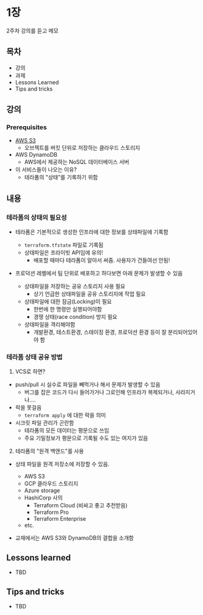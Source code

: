 # 1장

2주차 강의를 듣고 메모

## 목차

- 강의
- 과제
- Lessons Learned
- Tips and tricks

## 강의

### Prerequisites

- [AWS S3](https://docs.aws.amazon.com/ko_kr/AmazonS3/latest/userguide/Welcome.html)
  - 오브젝트를 버킷 단위로 저장하는 클라우드 스토리지
- AWS DynamoDB
  - AWS에서 제공하는 NoSQL 데이터베이스 서버
- 이 서비스들이 나오는 이유?
  - 테라폼의 "상태"를 기록하기 위함

## 내용

### 테라폼의 상태의 필요성

- 테라폼은 기본적으로 생성한 인프라에 대한 정보를 상태파일에 기록함

  - `terraform.tfstate` 파일로 기록됨
  - 상태파일은 프라이빗 API임에 유의!
    - 배포할 때마다 테라폼이 알아서 써줌. 사용자가 건들여선 안됨!

- 프로덕션 레벨에서 팀 단위로 배포하고 하다보면 아래 문제가 발생할 수 있음
  - 상태파일을 저장하는 공유 스토리지 사용 필요
    - 상기 언급한 상태파일을 공유 스토리지에 작업 필요
  - 상태파일에 대한 잠금(Locking)이 필요
    - 한번에 한 명령만 실행되어야함
    - 경쟁 상태(race condition) 방지 필요
  - 상태파일을 격리해야함
    - 개발환경, 테스트환경, 스테이징 환경, 프로덕션 환경 등이 잘 분리되어있어야 함

### 테라폼 상태 공유 방법

1. VCS로 하면?

- push/pull 시 실수로 파일을 빼먹거나 해서 문제가 발생할 수 있음
  - 버그를 잡은 코드가 다시 들어가거나
    그로인해 인프라가 복제되거나, 사라지거나....
- 락을 못걸음
  - `terraform apply` 에 대한 락을 의미
- 시크릿 파일 관리가 곤란함
  - 테라폼의 모든 데이터는 평문으로 쓰임
  - 주요 기밀정보가 평문으로 기록될 수도 있는 여지가 있음

2. 테라폼의 "원격 백엔드"를 사용

- 상태 파일을 원격 저장소에 저장할 수 있음.

  - AWS S3
  - GCP 클라우드 스토리지
  - Azure storage
  - HashiCorp 사의
    - Terraform Cloud (비싸고 좋고 추천받음)
    - Terraform Pro
    - Terraform Enterprise
  - etc.

- 교재에서는 AWS S3와 DynamoDB의 결합을 소개함

## Lessons learned

- TBD

## Tips and tricks

- TBD

